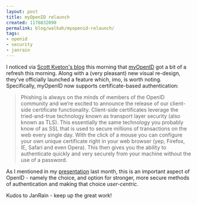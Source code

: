 ```yaml
---
layout: post
title: myOpenID relaunch
created: 1176832090
permalink: blog/walkah/myopenid-relaunch/
tags:
- openid
- security
- janrain
---
```

<p>I noticed via <a href="http://kveton.com/blog/2007/04/17/myopenid-release-redesign/">Scott Kveton's blog</a> this morning that <a href="http://myopenid.com/">myOpenID</a> got a bit of a refresh this morning. Along with a (very pleasant) new visual re-design, they've officially launched a feature which, imo, is worth noting. Specifically, myOpenID now supports certificate-based authentication:</p>
<blockquote>
Phishing is always on the minds of members of the OpenID community and we’re excited to announce the release of our client-side certificate functionality. Client-side certificates leverage the tried-and-true technology known as transport layer security (also known as TLS). This essentially the same technology you probably know of as SSL that is used to secure millions of transactions on the web every single day. With the click of a mouse you can configure your own unique certificate right in your web browser (yep, Firefox, IE, Safari and even Opera). This then gives you the ability to authenticate quickly and very securely from your machine without the use of a password.
</blockquote>
<p>As I mentioned in my <a href="http://walkah.net/blog/walkah/oscms-2007-openid-presentation-slides">presentation</a> last month, this is an important aspect of OpenID - namely the choice, and option for stronger, more secure methods of authentication and making that choice <em>user-centric</em>.</p>
<p>Kudos to JanRain - keep up the great work!</p>
